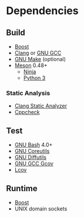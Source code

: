 # Dependencies

## Build
  * [Boost](https://www.boost.org/)
  * [Clang](https://clang.llvm.org/) or [GNU GCC](https://www.gnu.org/software/gcc/)
  * [GNU Make](https://www.gnu.org/software/make/) (optional)
  * [Meson](https://mesonbuild.com/) 0.48+
    * [Ninja](https://ninja-build.org/)
    * [Python 3](https://www.python.org/)

### Static Analysis
  * [Clang Static Analyzer](https://clang-analyzer.llvm.org/)
  * [Cppcheck](http://cppcheck.sourceforge.net/)

## Test
  * [GNU Bash](https://www.gnu.org/software/bash/) 4.0+
  * [GNU Coreutils](https://www.gnu.org/software/coreutils/)
  * [GNU Diffutils](https://www.gnu.org/software/diffutils/)
  * [GNU GCC Gcov](https://gcc.gnu.org/onlinedocs/gcc/Gcov.html)
  * [Lcov](https://github.com/linux-test-project/lcov)

## Runtime
  * [Boost](https://www.boost.org/)
  * UNIX domain sockets
